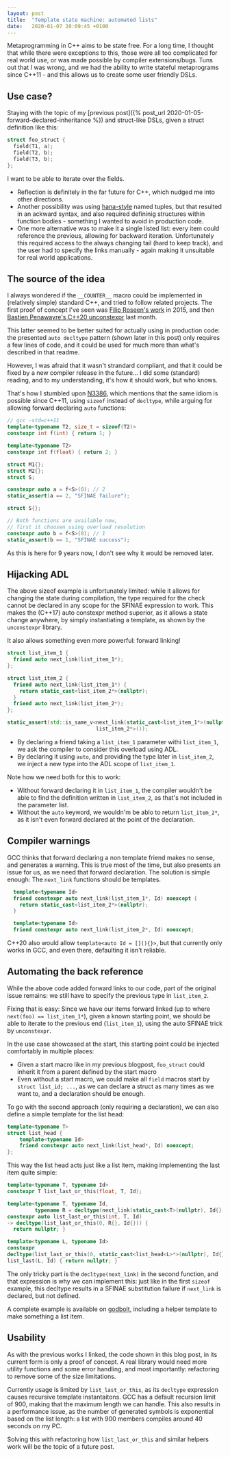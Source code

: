 ```yaml
---
layout: post
title:  "Template state machine: automated lists"
date:   2020-01-07 20:09:45 +0100
---
```


Metaprogramming in C++ aims to be state free.
For a long time, I thought that while there were exceptions to this, those were all too complicated for real world use, or was made possible by compiler extensions/bugs.
Tuns out that I was wrong, and we had the ability to write stateful metaprograms since C++11 - and this allows us to create some user friendly DSLs.

## Use case?

Staying with the topic of my [previous post]({% post_url 2020-01-05-forward-declared-inheritance %}) and struct-like DSLs, given a struct definition like this:

```cpp
struct foo_struct {
  field(T1, a);
  field(T2, b);
  field(T3, b);
};
```

I want to be able to iterate over the fields.

* Reflection is definitely in the far future for C++, which nudged me into other directions.
* Another possibility was using [hana-style][hana] named tuples, but that resulted in an ackward syntax, and also required defininig structures within function bodies - something I wanted to avoid in production code.
* One more alternative was to make it a single listed list:
every item could reference the previous, allowing for backward iteration.
Unfortunately this required access to the always changing tail (hard to keep track), and the user had to specify the links manually - again making it unsuitable for real world applications.

## The source of the idea

I always wondered if the `__COUNTER__` macro could be implemented in (relatively simple) standard C++, and tried to follow related projects.
The first proof of concept I've seen was [Filip Roseen's work][filiproseen] in 2015, and then [Bastien Penawayre's C++20 unconstexpr][unconstexpr] last month.

This latter seemed to be better suited for actually using in production code:
the presented `auto decltype` pattern (shown later in this post) only requires a few lines of code, and it could be used for much more than what's described in that readme.

However, I was afraid that it wasn't strandard compliant, and that it could be fixed by a new compiler release in the future...
I did some (standard) reading, and to my understanding, it's how it should work, but who knows.

That's how I stumbled upon [N3386], which mentions that the same idiom is possible since C++11, using `sizeof` instead of `decltype`, while arguing for allowing forward declaring `auto` functions:

```cpp
// gcc -std=c++11
template<typename T2, size_t = sizeof(T2)>
constexpr int f(int) { return 1; }

template<typename T2>
constexpr int f(float) { return 2; }

struct M1{};
struct M2{};
struct S;

constexpr auto a = f<S>(0); // 2
static_assert(a == 2, "SFINAE failure");

struct S{};

// Both functions are available now, 
// first it choosen using overload resolution
constexpr auto b = f<S>(0); // 1
static_assert(b == 1, "SFINAE success");
```

As this is here for 9 years now, I don't see why it would be removed later.

## Hijacking ADL

The above sizeof example is unfortunately limited:
while it allows for changing the state during compilation, the type required for the check cannot be declared in any scope for the SFINAE expression to work.
This makes the (C++17) auto constexpr method superior, as it allows a state change anywhere, by simply instantiating a template, as shown by the `unconstexpr` library.

It also allows something even more powerful:
forward linking!

```cpp
struct list_item_1 {
  friend auto next_link(list_item_1*);
};

struct list_item_2 {
  friend auto next_link(list_item_1*) {
    return static_cast<list_item_2*>(nullptr);
  }
  friend auto next_link(list_item_2*);
};

static_assert(std::is_same_v<next_link(static_cast<list_item_1*>(nullptr),
                             list_item_2*>());
```

* By declaring a friend taking a `list_item_1` parameter withi `list_item_1`, we ask the compiler to consider this overload using ADL.
* By declaring it using `auto`, and providing the type later in `list_item_2`, we inject a new type into the ADL scope of `list_item_1`.

Note how we need both for this to work:
 * Without forward declaring it in `list_item_1`, the compiler wouldn't be able to find the definition written in `list_item_2`, as that's not included in the parameter list.
 * Without the `auto` keyword, we wouldn'm be ablo to return `list_item_2*`, as it isn't even forward declared at the point of the declaration.

## Compiler warnings

GCC thinks that forward declaring a non template friend makes no sense, and generates a warning.
This is true most of the time, but also presents an issue for us, as we need that forward declaration.
The solution is simple enough:
The `next_link` functions should be templates.

```cpp
  template<typename Id>
  friend constexpr auto next_link(list_item_1*, Id) noexcept {
    return static_cast<list_item_2*>(nullptr);
  }

  template<typename Id>
  friend constexpr auto next_link(list_item_2*, Id) noexcept;
```

C++20 also would allow `template<auto Id = [](){}>`, but that currently only works in GCC, and even there, defaulting it isn't reliable.

## Automating the back reference

While the above code added forward links to our code, part of the original issue remains:
we still have to specify the previous type in `list_item_2`.

Fixing that is easy:
Since we have our items forward linked (up to where `next(foo) == list_item_1*`), given a known starting point, we should be able to iterate to the previous end (`list_item_1`), using the auto SFINAE trick by `unconstexpr`.

In the use case showcased at the start, this starting point could be injected comfortably in multiple places:

* Given a start macro like in my previous blogpost, `foo_struct` could inherit it from a parent defined by the start macro
* Even without a start macro, we could make all `field` macros start by `struct list_id; ...`, as we can declare a struct as many times as we want to, and a declaration should be enough.

To go with the second approach (only requiring a declaration), we can also define a simple template for the list head:

```cpp
template<typename T>
struct list_head {
    template<typename Id>
    friend constexpr auto next_link(list_head*, Id) noexcept;
};
```

This way the list head acts just like a list item, making implementing the last item quite simple:

```cpp
template<typename T, typename Id>
constexpr T list_last_or_this(float, T, Id);

template<typename T, typename Id,
         typename R = decltype(next_link(static_cast<T>(nullptr), Id{}))>
constexpr auto list_last_or_this(int, T, Id)
-> decltype(list_last_or_this(0, R{}, Id{})) {
  return nullptr; }

template<typename L, typename Id>
constexpr
decltype(list_last_or_this(0, static_cast<list_head<L>*>(nullptr), Id{}))
list_last(L, Id) { return nullptr; }
```

The only tricky part is the `decltype(next_link)` in the second function, and that expression is why we can implement this:
just like in the first `sizeof` example, this decltype results in a SFINAE substitution failure if `next_link` is declared, but not defined.

A complete example is available on [godbolt][godbolt], including a helper template to make something a list item.

## Usability

As with the previous works I linked, the code shown in this blog post, in its current form is only a proof of concept.
A real library would need more utility functions and some error handling, and most importantly:
refactoring to remove some of the size limitations.

Currently usage is limited by `list_last_or_this`, as its `decltype` expression causes recursive template instantaitons.
GCC has a default recursion limit of 900, making that the maximum length we can handle.
This also results in a performance issue, as the number of generated symbols is exponential based on the list length:
a list with 900 members compiles around 40 seconds on my PC.

Solving this with refactoring how `list_last_or_this` and similar helpers work will be the topic of a future post.

[hana]: https://www.boost.org/doc/libs/1_61_0/libs/hana/doc/html/index.html
[filiproseen]: http://b.atch.se/posts/non-constant-constant-expressions/
[unconstexpr]: https://github.com/DaemonSnake/unconstexpr-cpp20
[N3386]: http://www.open-std.org/jtc1/sc22/wg21/docs/papers/2012/n3386.html
[godbolt]: https://godbolt.org/z/_qd4yc
